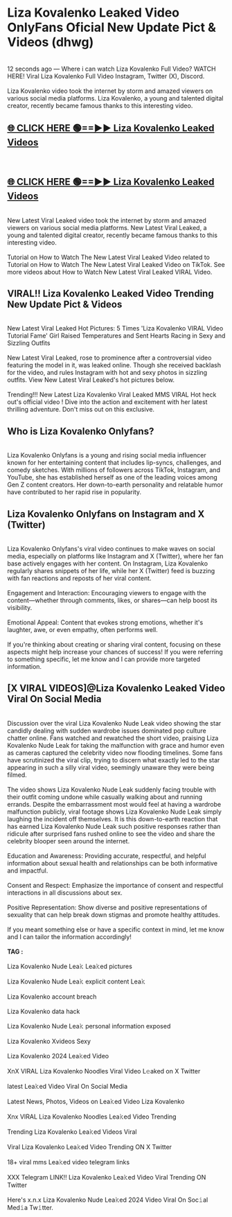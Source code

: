 # Liza Kovalenko Leaked Video OnlyFans Oficial New Update Pict & Videos (dhwg)
<br>
12 seconds ago — Where i can watch Liza Kovalenko Full Video? WATCH HERE! Viral Liza Kovalenko Full Video Instagram, Twitter (X), Discord.
<br><br>
Liza Kovalenko video took the internet by storm and amazed viewers on various social media platforms. Liza Kovalenko, a young and talented digital creator, recently became famous thanks to this interesting video.
<br>
<h2><a href="https://play.trustnlinepharmacy.us?title=Liza_Kovalenko">🌐 CLICK HERE 🟢==►► Liza Kovalenko Leaked Videos</a></h2>
<br>
<h2><a href="https://play.trustnlinepharmacy.us?title=Liza_Kovalenko">🌐 CLICK HERE 🟢==►► Liza Kovalenko Leaked Videos</a></h2>
<br>
New Latest Viral Leaked video took the internet by storm and amazed viewers on various social media platforms. New Latest Viral Leaked, a young and talented digital creator, recently became famous thanks to this interesting video.
<br><br>
Tutorial on How to Watch The New Latest Viral Leaked Video related to Tutorial on How to Watch The New Latest Viral Leaked Video on TikTok. See more videos about How to Watch New Latest Viral Leaked VIRAL Video.
<br>
<h2>VIRAL!! Liza Kovalenko Leaked Video Trending New Update Pict & Videos</h2>
<br>
New Latest Viral Leaked Hot Pictures: 5 Times 'Liza Kovalenko VIRAL Video Tutorial Fame' Girl Raised Temperatures and Sent Hearts Racing in Sexy and Sizzling Outfits
<br><br>
New Latest Viral Leaked, rose to prominence after a controversial video featuring the model in it, was leaked online. Though she received backlash for the video, and rules Instagram with hot and sexy photos in sizzling outfits. View New Latest Viral Leaked's hot pictures below.
<br><br>
Trending!!! New Latest Liza Kovalenko Viral Leaked MMS VIRAL Hot heck out's official video ! Dive into the action and excitement with her latest thrilling adventure. Don't miss out on this exclusive.
<br>
<h2>Who is Liza Kovalenko Onlyfans?</h2>
<br>
Liza Kovalenko Onlyfans is a young and rising social media influencer known for her entertaining content that includes lip-syncs, challenges, and comedy sketches. With millions of followers across TikTok, Instagram, and YouTube, she has established herself as one of the leading voices among Gen Z content creators. Her down-to-earth personality and relatable humor have contributed to her rapid rise in popularity.
<br>
<h2>Liza Kovalenko Onlyfans on Instagram and X (Twitter)</h2>
<br>
Liza Kovalenko Onlyfans's viral video continues to make waves on social media, especially on platforms like Instagram and X (Twitter), where her fan base actively engages with her content. On Instagram, Liza Kovalenko regularly shares snippets of her life, while her X (Twitter) feed is buzzing with fan reactions and reposts of her viral content.
<br><br>
Engagement and Interaction: Encouraging viewers to engage with the content—whether through comments, likes, or shares—can help boost its visibility.
<br><br>
Emotional Appeal: Content that evokes strong emotions, whether it's laughter, awe, or even empathy, often performs well.
<br><br>
If you're thinking about creating or sharing viral content, focusing on these aspects might help increase your chances of success! If you were referring to something specific, let me know and I can provide more targeted information.
<br>
<h2>[X VIRAL VIDEOS]@Liza Kovalenko Leaked Video Viral On Social Media</h2>
<br>
Discussion over the viral Liza Kovalenko Nude Leak video showing the star candidly dealing with sudden wardrobe issues dominated pop culture chatter online. Fans watched and rewatched the short video, praising Liza Kovalenko Nude Leak for taking the malfunction with grace and humor even as cameras captured the celebrity video now flooding timelines. Some fans have scrutinized the viral clip, trying to discern what exactly led to the star appearing in such a silly viral video, seemingly unaware they were being filmed.
<br><br>
The video shows Liza Kovalenko Nude Leak suddenly facing trouble with their outfit coming undone while casually walking about and running errands. Despite the embarrassment most would feel at having a wardrobe malfunction publicly, viral footage shows Liza Kovalenko Nude Leak simply laughing the incident off themselves. It is this down-to-earth reaction that has earned Liza Kovalenko Nude Leak such positive responses rather than ridicule after surprised fans rushed online to see the video and share the celebrity blooper seen around the internet.
<br><br>
Education and Awareness: Providing accurate, respectful, and helpful information about sexual health and relationships can be both informative and impactful.
<br><br>
Consent and Respect: Emphasize the importance of consent and respectful interactions in all discussions about sex.
<br><br>
Positive Representation: Show diverse and positive representations of sexuality that can help break down stigmas and promote healthy attitudes.
<br><br>
If you meant something else or have a specific context in mind, let me know and I can tailor the information accordingly!
<br><br>
<strong>TAG :</strong>
<br><br>
Liza Kovalenko Nude Lea𝚔 Lea𝚔ed pictures
<br><br>
Liza Kovalenko Nude Lea𝚔 explicit content Lea𝚔
<br><br>
Liza Kovalenko account breach
<br><br>
Liza Kovalenko data hack
<br><br>
Liza Kovalenko Nude Lea𝚔 personal information exposed
<br><br>
Liza Kovalenko Xvideos Sexy
<br><br>
Liza Kovalenko 2024 Lea𝚔ed Video
<br><br>
XnX VIRAL Liza Kovalenko Noodles Viral Video L𝚎aked on X Twitter
<br><br>
latest Lea𝚔ed Video Viral On Social Media
<br><br>
Latest News, Photos, Videos on Lea𝚔ed Video Liza Kovalenko
<br><br>
Xnx VIRAL Liza Kovalenko Noodles Lea𝚔ed Video Trending
<br><br>
Trending Liza Kovalenko Lea𝚔ed Videos Viral
<br><br>
Viral Liza Kovalenko Lea𝚔ed Video Trending ON X Twitter
<br><br>
18+ viral mms Lea𝚔ed video telegram links
<br><br>
XXX Telegram LINK!! Liza Kovalenko Lea𝚔ed Video Viral Trending ON Twitter
<br><br>
Here's x.n.x Liza Kovalenko Nude Lea𝚔ed 2024 Video Viral On Soc𝚒al Med𝚒a Tw𝚒tter.